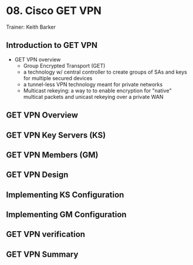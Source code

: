 # 08. Cisco GET VPN

Trainer: Keith Barker


## Introduction to GET VPN

- GET VPN overview
  - Group Encrypted Transport (GET)
  - a technology w/ central controller to create groups of SAs and keys for multiple secured devices
  - a tunnel-less VPN technology meant for private networks
  - Multicast rekeying: a way to to enable encryption for "native" multicat packets and unicast rekeying over a private WAN


## GET VPN Overview




## GET VPN Key Servers (KS)




## GET VPN Members (GM)




## GET VPN Design




## Implementing KS Configuration




## Implementing GM Configuration




## GET VPN verification




## GET VPN Summary



